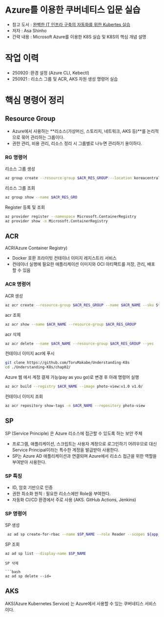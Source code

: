 # Azure를 이용한 쿠버네티스 입문 실습
- 참고 도서 : [완벽한 IT 인프라 구축의 자동화를 위한 Kubertes 실습](https://product.kyobobook.co.kr/detail/S000000833240)
- 저자 : Asa Shinho
- 간략 내용 : Microsoft Azure를 이용한 K8S 실습 및 K8S의 핵심 개념 설명

# 작업 이력
- 250920 :환경 설정 (Azure CLI, Kebectl)
- 250921 : 리소스 그룹 및 ACR, AKS 자원 생성 명령어 실습

# 핵심 명령어 정리
## Resource Group
- Azure에서 사용하는 **리소스(가상머신, 스토리지, 네트워크, AKS 등)**를 논리적으로 묶어 관리하는 그룹이다.
- 권한 관리, 비용 관리, 리소스 정리 시 그룹별로 나누면 관리하기 용이하다.
### RG 명령어
리소스 그룹 생성
```bash
az group create --resource-group $ACR_RES_GROUP --location koreacentral
```
리소스 그룹 조회

```bash
az group show --name $ACR_RES_GRO
```
Register 등록 및 조회
```bash
az provider register --namespace Microsoft.ContainerRegistry
az provider show -n Microsoft.ContainerRegistry

```
## ACR 
ACR(Azure Container Registry) 
- Docker 호환 프라이빗 컨테이너 이미지 레지스트리 서비스
- 컨테이너 실행에 필요한 애플리케이션 이미지와 OCI 아티팩트를 저장, 관리, 배포할 수 있음
### ACR 명령어
ACR 생성

```bash
az acr create --resource-group $ACR_RES_GROUP --name $ACR_NAME --sku Standard --location koreacentral
```

acr 조회

```bash
az acr show --name $ACR_NAME --resource-group $ACR_RES_GROUP
```
acr 삭제

```bash
az acr delete --name $ACR_NAME --resource-group $ACR_RES_GROUP --yes
```
컨테이너 이미지 acr에 푸시

```bash
git clone https://github.com/ToruMakabe/Understanding-K8s
cd ./Understanding-K8s/chap02/
```

Azure 웹 에서  계정 결제 가능(pay as you go)로 변경 후 아래 명령어 실행 

```bash
az acr build --registry $ACR_NAME --image photo-view:v1.0 v1.0/
```

컨테이너 이미지 조회
```bash
az acr repository show-tags -n $ACR_NAME --repository photo-view
```
## SP 
SP (Service Principle) 은 Azure 리소스에 접근할 수 있도록 하는 보안 주체

- 프로그램, 애플리케이션, 스크립트는 사용자 계정으로 로그인하기 어려우므로 대신 Service Principal이라는 특수한 계정을 발급받아 사용한다.
- SP는 Azure AD 애플리케이션과 연결되며 Azure에서 리소스 접근을 위한 역할을 부여받아 사용한다.

### SP 특징
- ID, 암호 기반으로 인증
- 권한 최소화 원칙 : 필요한 리소스에만 Role을 부여한다.
- 자동화 CI/CD 환경에서 주로 사용 (AKS. GitHub Actions, Jenkins)

### SP 명령어
SP 생성

```bash
 az ad sp create-for-rbac --name $SP_NAME --role Reader --scopes ${app_id} --query password --output tsv
```

SP 조회

```bash
az ad sp list --display-name $SP_NAME
```
```
SP 삭제

```bash
az ad sp delete --id=
```
## AKS
AKS(Azure Kubernetes Service) 는 Azure에서 사용할 수 있는 쿠버네티스 서비스이다.
